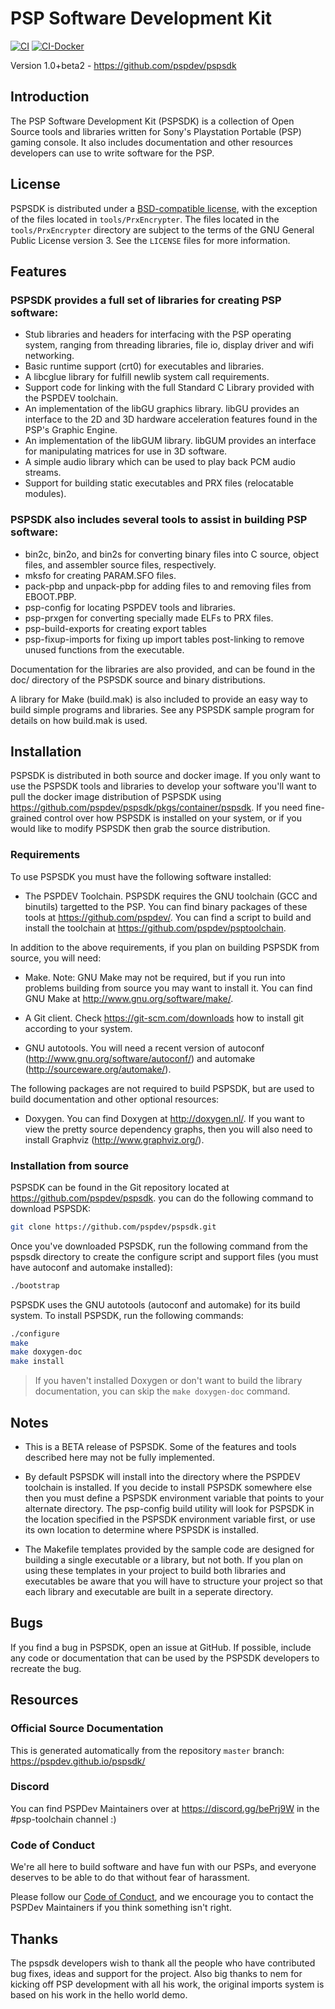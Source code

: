 # PSP Software Development Kit

[![CI](https://img.shields.io/github/actions/workflow/status/pspdev/pspsdk/.github/workflows/compilation.yml?branch=master&style=for-the-badge&logo=github&label=CI)](https://github.com/pspdev/pspsdk/actions?query=workflow:CI) [![CI-Docker](https://img.shields.io/github/actions/workflow/status/pspdev/pspsdk/.github/workflows/docker.yml?branch=master&style=for-the-badge&logo=github&label=CI-Docker)](https://github.com/pspdev/pspsdk/actions?query=workflow:CI-Docker)

Version 1.0+beta2 - https://github.com/pspdev/pspsdk


## Introduction

The PSP Software Development Kit (PSPSDK) is a collection of Open Source tools
and libraries written for Sony's Playstation Portable (PSP) gaming console.
It also includes documentation and other resources developers can use to write
software for the PSP.

## License

PSPSDK is distributed under a [BSD-compatible license](LICENSE), with the exception of the
files located in `tools/PrxEncrypter`. The files located in the `tools/PrxEncrypter`
directory are subject to the terms of the GNU General Public License version 3.
See the `LICENSE` files for more information.


## Features

### PSPSDK provides a full set of libraries for creating PSP software:

* Stub libraries and headers for interfacing with the PSP operating system,
  ranging from threading libraries, file io, display driver and wifi networking.
* Basic runtime support (crt0) for executables and libraries.
* A libcglue library for fulfill newlib system call requirements.
* Support code for linking with the full Standard C Library provided with the
  PSPDEV toolchain.
* An implementation of the libGU graphics library. libGU provides an interface
  to the 2D and 3D hardware acceleration features found in the PSP's Graphic
  Engine.
* An implementation of the libGUM library. libGUM provides an interface for
  manipulating matrices for use in 3D software.
* A simple audio library which can be used to play back PCM audio streams.
* Support for building static executables and PRX files (relocatable modules).

### PSPSDK also includes several tools to assist in building PSP software:

* bin2c, bin2o, and bin2s for converting binary files into C source, object
  files, and assembler source files, respectively.
* mksfo for creating PARAM.SFO files.
* pack-pbp and unpack-pbp for adding files to and removing files from EBOOT.PBP.
* psp-config for locating PSPDEV tools and libraries.
* psp-prxgen for converting specially made ELFs to PRX files.
* psp-build-exports for creating export tables
* psp-fixup-imports for fixing up import tables post-linking to remove unused
  functions from the executable.

Documentation for the libraries are also provided, and can be found in the
doc/ directory of the PSPSDK source and binary distributions.

A library for Make (build.mak) is also included to provide an easy way to build
simple programs and libraries. See any PSPSDK sample program for details on how
build.mak is used.


## Installation

PSPSDK is distributed in both source and docker image. If you only want to
use the PSPSDK tools and libraries to develop your software you'll want to pull
the docker image distribution of PSPSDK using https://github.com/pspdev/pspsdk/pkgs/container/pspsdk. If you need fine-grained control over how PSPSDK is installed on your system, or if you
would like to modify PSPSDK then grab the source distribution.

### Requirements

To use PSPSDK you must have the following software installed:

* The PSPDEV Toolchain. PSPSDK requires the GNU toolchain (GCC and binutils)
  targetted to the PSP. You can find binary packages of these tools at
  https://github.com/pspdev/. You can find a script to build and install the
  toolchain at https://github.com/pspdev/psptoolchain.

In addition to the above requirements, if you plan on building PSPSDK from
source, you will need:

* Make. Note: GNU Make may not be required, but if you run into problems
  building from source you may want to install it. You can find GNU Make
  at http://www.gnu.org/software/make/.

* A Git client. Check https://git-scm.com/downloads how to install git 
  according to your system.
* GNU autotools. You will need a recent version of autoconf
  (http://www.gnu.org/software/autoconf/) and automake
  (http://sourceware.org/automake/).

The following packages are not required to build PSPSDK, but are used to build
documentation and other optional resources:

* Doxygen. You can find Doxygen at http://doxygen.nl/.
  If you want to view the pretty source dependency graphs, then you will also
  need to install Graphviz (http://www.graphviz.org/).

### Installation from source

PSPSDK can be found in the Git repository located at
https://github.com/pspdev/pspsdk. you can do the following command to download PSPSDK:

```bash
git clone https://github.com/pspdev/pspsdk.git
```

Once you've downloaded PSPSDK, run the following command from the pspsdk directory to
create the configure script and support files (you must have autoconf and
automake installed):


```bash
./bootstrap
```

PSPSDK uses the GNU autotools (autoconf and automake) for its build system. To
install PSPSDK, run the following commands:

```bash
./configure
make
make doxygen-doc
make install
```

> If you haven't installed Doxygen or don't want to build the library
documentation, you can skip the `make doxygen-doc` command.

## Notes

* This is a BETA release of PSPSDK. Some of the features and tools described
  here may not be fully implemented.

* By default PSPSDK will install into the directory where the PSPDEV toolchain
  is installed. If you decide to install PSPSDK somewhere else then you must
  define a PSPSDK environment variable that points to your alternate directory.
  The psp-config build utility will look for PSPSDK in the location specified in
  the PSPSDK environment variable first, or use its own location to determine
  where PSPSDK is installed.

* The Makefile templates provided by the sample code are designed for building a
  single executable or a library, but not both. If you plan on using these
  templates in your project to build both libraries and executables be aware
  that you will have to structure your project so that each library and
  executable are built in a seperate directory.


## Bugs

If you find a bug in PSPSDK, open an issue at GitHub. If possible, include any
code or documentation that can be used by the PSPSDK developers to recreate the
bug.


## Resources

### Official Source Documentation

This is generated automatically from the repository `master` branch:
https://pspdev.github.io/pspsdk/


### Discord

You can find PSPDev Maintainers over at https://discord.gg/bePrj9W in the #psp-toolchain channel :)

### Code of Conduct

We're all here to build software and have fun with our PSPs, and everyone deserves to be able to do that without fear of harassment.

Please follow our [Code of Conduct](CODE_OF_CONDUCT.md), and we encourage you to contact the PSPDev Maintainers if you think something isn't right.

## Thanks

The pspsdk developers wish to thank all the people who have contributed bug
fixes, ideas and support for the project. Also big thanks to nem for kicking off
PSP development with all his work, the original imports system is based on his
work in the hello world demo.
